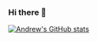 ### Hi there 👋
[![Andrew's GitHub stats](https://github-readme-stats.vercel.app/api?username=hi5a)](https://github.com/anuraghazra/github-readme-stats)

<!--
**hi5a/hi5a** is a ✨ _special_ ✨ repository because its `README.md` (this file) appears on your GitHub profile.

Here are some ideas to get you started:

- 🔭 I’m currently working on ...
- 🌱 I’m currently learning ...
- 👯 I’m looking to collaborate on ...
- 🤔 I’m looking for help with ...
- 💬 Ask me about ...
- 📫 How to reach me: ...
- 😄 Pronouns: ...
- ⚡ Fun fact: ...
-->
